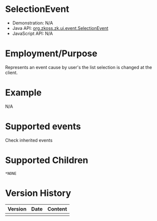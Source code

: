 

# SelectionEvent

- Demonstration: N/A
- Java API: [org.zkoss.zk.ui.event.SelectionEvent](https://www.zkoss.org/javadoc/latest/zk/org/zkoss/zk/ui/event/SelectionEvent.html)
- JavaScript API: N/A

# Employment/Purpose

Represents an event cause by user's the list selection is changed at the
client.

# Example

N/A

# Supported events

Check inherited events

# Supported Children

`*NONE`



# Version History

| Version | Date | Content |
|---------|------|---------|
|         |      |         |


